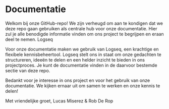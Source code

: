# Documentatie

Welkom bij onze GitHub-repo! We zijn verheugd om aan te kondigen dat we deze repo gaan gebruiken als centrale hub voor onze documentatie. Hier zul je alle benodigde informatie vinden om ons project te begrijpen en eraan deel te nemen.
Logseq

Voor onze documentatie maken we gebruik van Logseq, een krachtige en flexibele kennisbeheertool. Logseq stelt ons in staat om onze gedachten te structureren, ideeën te delen en een helder inzicht te bieden in ons projectproces. Je kunt de documentatie vinden in de daarvoor bestemde sectie van deze repo.

Bedankt voor je interesse in ons project en voor het gebruik van onze documentatie. We kijken ernaar uit om samen te werken en onze kennis te delen!

Met vriendelijke groet,
Lucas Miserez & Rob De Rop
